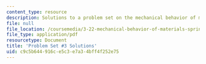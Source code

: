 ```yaml
---
content_type: resource
description: Solutions to a problem set on the mechanical behavior of materials.
file: null
file_location: /coursemedia/3-22-mechanical-behavior-of-materials-spring-2008/c9c5b644916ce5c3e7a34bff4f252e75_sol3.pdf
file_type: application/pdf
resourcetype: Document
title: 'Problem Set #3 Solutions'
uid: c9c5b644-916c-e5c3-e7a3-4bff4f252e75
---
```

